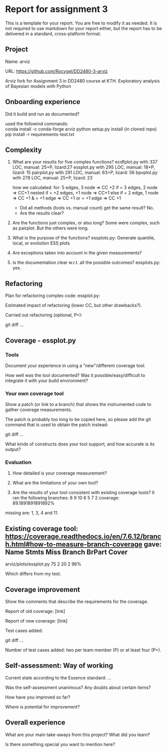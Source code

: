 # Report for assignment 3

This is a template for your report. You are free to modify it as needed.
It is not required to use markdown for your report either, but the report
has to be delivered in a standard, cross-platform format.

## Project

Name: arviz

URL: https://github.com/Rocygel/DD2480-3-arviz

Arviz fork for Assignment 3 in DD2480 course at KTH. Exploratory analysis of Bayesian models with Python

## Onboarding experience

Did it build and run as documented?

used the followind commands:  
conda install -c conda-forge arviz
python setup.py install (in cloned repo)
pip install -r requirements-test.txt


## Complexity

1. What are your results for five complex functions?
   ecdfplot.py with 337 LOC, manual: 25+P, lizard:27
   essplot.py with 295 LOC, manual: 18+P, lizard: 15
   pairplot.py with 291 LOC, manual: 63+P, lizard: 56
   bpvplot.py with 278 LOC, manual: 25+P, lizard: 23

   how we calculated:
      for: 5 edges, 3 node => CC +2 
      if = 3 edges, 2 node => CC+1
         nested if  = +2 edges, +1 node => CC+1
      else if = 2 edge, 1 node => CC +1
      & = +1 edge => CC +1
      or = +1 edge => CC +1

   * Did all methods (tools vs. manual count) get the same result?
      No.
   * Are the results clear?

2. Are the functions just complex, or also long?
   Some were complex, such as pairplot. But the others were long.
3. What is the purpose of the functions?
   essplots.py: Generate quantile, local, or evolution ESS plots
4. Are exceptions taken into account in the given measurements?
5. Is the documentation clear w.r.t. all the possible outcomes?
   essplots.py: yes.

## Refactoring

Plan for refactoring complex code:
essplot.py:


Estimated impact of refactoring (lower CC, but other drawbacks?).

Carried out refactoring (optional, P+):

git diff ...

## Coverage - essplot.py

### Tools

Document your experience in using a "new"/different coverage tool.

How well was the tool documented? Was it possible/easy/difficult to
integrate it with your build environment?

### Your own coverage tool

Show a patch (or link to a branch) that shows the instrumented code to
gather coverage measurements.

The patch is probably too long to be copied here, so please add
the git command that is used to obtain the patch instead:

git diff ...

What kinds of constructs does your tool support, and how accurate is
its output?

### Evaluation

1. How detailed is your coverage measurement?

2. What are the limitations of your own tool?

3. Are the results of your tool consistent with existing coverage tools?
It ran the following branches:
8
9
10
6
5
7
2
coverage: 89.1891891891892% 

missing are:
1, 3, 4 and 11.

Existing coverage tool: https://coverage.readthedocs.io/en/7.6.12/branch.html#how-to-measure-branch-coverage
gave: Name                     Stmts   Miss Branch BrPart  Cover
----------------------------------------------------------
arviz/plots/essplot.py      75      2     20      2    96%

Which differs from my test.

## Coverage improvement

Show the comments that describe the requirements for the coverage.

Report of old coverage: [link]

Report of new coverage: [link]



Test cases added:

git diff ...

Number of test cases added: two per team member (P) or at least four (P+).


## Self-assessment: Way of working

Current state according to the Essence standard: ...

Was the self-assessment unanimous? Any doubts about certain items?

How have you improved so far?

Where is potential for improvement?

## Overall experience

What are your main take-aways from this project? What did you learn?

Is there something special you want to mention here?
